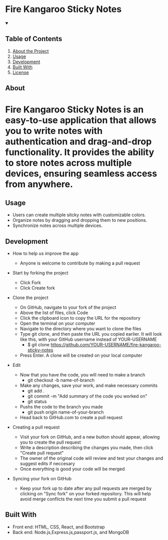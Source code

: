 # Fire Kangaroo Sticky Notes

<details open="open">   
    <summary><h2>Table of Contents</h2></summary>
    <ol>
        <li><a href="#about">About the Project</a></li>
        <li><a href="#usage">Usage</a></li>
        <li><a href="#development">Development</a></li>
        <li><a href="#built-with">Built With</a></li>
        <li><a href="#license">License</a></li>
    </ol>
</details>

## About
# Fire Kangaroo Sticky Notes is an easy-to-use application that allows you to write notes with authentication and drag-and-drop functionality. It provides the ability to store notes across multiple devices, ensuring seamless access from anywhere.

## Usage
- Users can create multiple sitcky notes with customizable colors.
- Organize notes by dragging and dropping them to new positions.
- Synchronize notes across multiple devices.

## Development
- How to help us improve the app
     - Anyone is welcome to contribute by making a pull request
- Start by forking the project
    - Click Fork
    - Click Create fork
- Clone the project 
    - On GitHub, navigate to your fork of the project
    - Above the list of files, click Code
    - Click the clipboard icon to copy the URL for the repository
    - Open the terminal on your computer
    - Navigate to the directory where you want to clone the files
    - Type git clone, and then paste the URL you copied earlier. It will look like this, with your GitHub username instead of YOUR-USERNAME
        - $ git clone https://github.com/YOUR-USERNAME/fire-kangaroo-sticky-notes
    - Press Enter. A clone will be created on your local computer
- Edit
    - Now that you have the code, you will need to make a branch
       - git checkout -b name-of-branch
    - Make any changes, save your work, and make necessary commits
        - git add . 
        - git commit -m "Add summary of the code you worked on"
        - git status
     - Pushs the code to the branch you made
        - git push origin name-of-your-branch
    - Head back to GitHub.com to create a pull request

- Creating a pull request
    - Visit your fork on GitHub, and a new button should appear, allowing you to create the pull request
    - Write a description describing the changes you made, then click "Create pull request"
    - The owner of the original code will review and test your changes and suggest edits if neccesary
    - Once everything is good your code will be merged
- Syncing your fork on GitHub
    - Keep your fork up to date after any pull requests are merged by clicking on "Sync fork" on your forked repository. This will help avoid merge conflicts the next time you submit a pull request


    
## Built With
 - Front end: HTML, CSS, React, and Bootstrap
 - Back end: Node.js,Express.js,passport.js, and MongoDB
 


